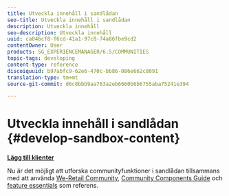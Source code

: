 ```yaml
---
title: Utveckla innehåll i sandlådan
seo-title: Utveckla innehåll i sandlådan
description: Utveckla innehåll
seo-description: Utveckla innehåll
uuid: ca046cf8-f6cd-41a1-97c8-74a86fbe9cd2
contentOwner: User
products: SG_EXPERIENCEMANAGER/6.5/COMMUNITIES
topic-tags: developing
content-type: reference
discoiquuid: b97abfc9-62e6-470c-bb86-086e662c8091
translation-type: tm+mt
source-git-commit: d6c8bbb9aa763a2eb6660b6b6755aba75241e394

---
```



# Utveckla innehåll i sandlådan {#develop-sandbox-content}

**[Lägg till klienter](add-clientlibs.md)**

Nu är det möjligt att utforska communityfunktioner i sandlådan tillsammans med att använda [We-Retail Community](../../help/sites-developing/we-retail.md), [Community Components Guide](components-guide.md) och [feature essentials](essentials.md) som referens.


